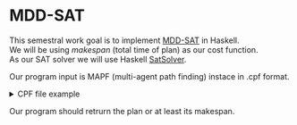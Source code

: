 # MDD-SAT

This semestral work goal is to implement [MDD-SAT](http://surynek.net/publications/files/Surynek-Felner-Stern-Boyarski_MDD-Cost-Encoding_ECAI-2016.pdf) in Haskell.\
We will be using *makespan* (total time of plan) as our cost function.\
As our SAT solver we will use Haskell [SatSolver](http://hackage.haskell.org/package/incremental-sat-solver-0.1.8/docs/Data-Boolean-SatSolver.html).

Our program input is MAPF (multi-agent path finding) instace in .cpf format.
<details>
<summary>CPF file example</summary>

```
V =
(0:-1)[1:2:2]
(1:-1)[0:0:0]
(2:-1)[0:1:1]
(3:-1)[2:0:0]
E =
{0,1} (-1)
{1,2} (-1)
{1,3} (-1)
```


CPF is representing this MAPF instance:
![instance](instance.png "Simple MAPF instance")
</details>

Our program should retrurn the plan or at least its makespan.
